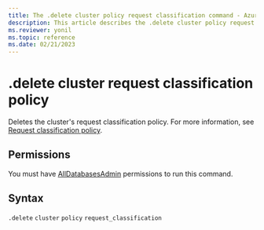 ```yaml
---
title: The .delete cluster policy request classification command - Azure Data Explorer
description: This article describes the .delete cluster policy request classification command in Azure Data Explorer.
ms.reviewer: yonil
ms.topic: reference
ms.date: 02/21/2023
---
```

# .delete cluster request classification policy

Deletes the cluster's request classification policy. For more information, see [Request classification policy](request-classification-policy.md).

## Permissions

You must have [AllDatabasesAdmin](access-control/role-based-access-control.md) permissions to run this command.

## Syntax

`.delete` `cluster` `policy` `request_classification`

